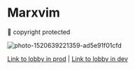 # Marxvim
🌴 copyright protected

![photo-1520639221359-ad5e91f01cfd](https://user-images.githubusercontent.com/40407778/126056975-edf1767b-a924-4142-b8a3-31f02930777b.jpg)

[Link to lobby in prod](https://www.marxvim.com/) | 
[Link to lobby in dev](https://www.marxvim.com/?siteRevision=190)
